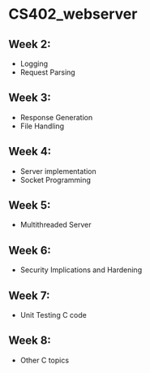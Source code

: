 # CS402_webserver

## Week 2:

- Logging
- Request Parsing

## Week 3:

- Response Generation
- File Handling

## Week 4:

- Server implementation
- Socket Programming

## Week 5:

- Multithreaded Server

## Week 6:

- Security Implications and Hardening

## Week 7:

- Unit Testing C code

## Week 8:

- Other C topics
